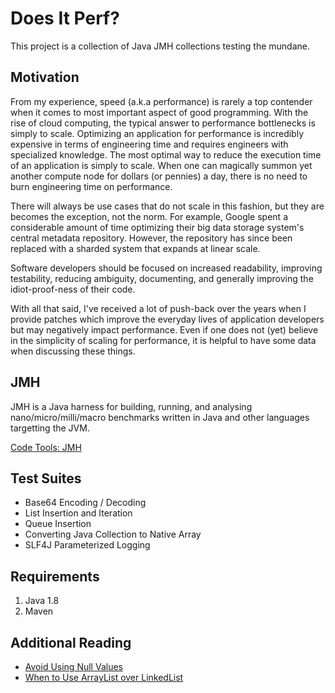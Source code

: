 # Does It Perf?

This project is a collection of Java JMH collections testing the mundane.

## Motivation

From my experience, speed (a.k.a performance) is rarely a top contender when it comes to most important aspect of good programming. With the rise of cloud computing, the typical answer to performance bottlenecks is simply to scale. Optimizing an application for performance is incredibly expensive in terms of engineering time and requires engineers with specialized knowledge. The most optimal way to reduce the execution time of an application is simply to scale. When one can magically summon yet another compute node for dollars (or pennies) a day, there is no need to burn engineering time on performance. 

There will always be use cases that do not scale in this fashion, but they are becomes the exception, not the norm. For example, Google spent a considerable amount of time optimizing their big data storage system's central metadata repository.  However, the repository has since been replaced with a sharded system that expands at linear scale. 

Software developers should be focused on increased readability, improving testability, reducing ambiguity, documenting, and generally improving the idiot-proof-ness of their code.

With all that said, I've received a lot of push-back over the years when I provide patches which improve the everyday lives of application developers but may negatively impact performance. Even if one does not (yet) believe in the simplicity of scaling for performance, it is helpful to have some data when discussing these things.

## JMH

JMH is a Java harness for building, running, and analysing nano/micro/milli/macro benchmarks written in Java and other languages targetting the JVM.

[Code Tools: JMH](https://openjdk.java.net/projects/code-tools/jmh/)

## Test Suites

* Base64 Encoding / Decoding
* List Insertion and Iteration
* Queue Insertion
* Converting Java Collection to Native Array
* SLF4J Parameterized Logging

## Requirements
1. Java 1.8
2. Maven

## Additional Reading

* [Avoid Using Null Values](https://github.com/google/guava/wiki/UsingAndAvoidingNullExplained)
* [When to Use ArrayList over LinkedList](https://stackoverflow.com/questions/322715/when-to-use-linkedlist-over-arraylist-in-java)
